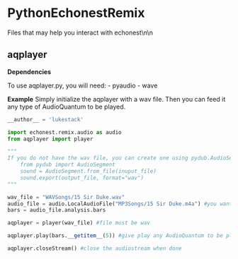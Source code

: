 # PythonEchonestRemix

Files that may help you interact with echonest\n\n


## aqplayer
**Dependencies**

To use aqplayer.py, you will need:
      - pyaudio 
      - wave 

**Example**
Simply initialize the aqplayer with a wav file.
Then you can feed it any type of AudioQuantum to be played.
```python
__author__ = 'lukestack'

import echonest.remix.audio as audio
from aqplayer import player

"""
If you do not have the wav file, you can create one using pydub.AudioSegment(see code below)
    from pydub import AudioSegment
    sound = AudioSegment.from_file(inuput_file)
    sound.export(output_file, format="wav")
"""

wav_file = "WAVSongs/15 Sir Duke.wav"
audio_file = audio.LocalAudioFile("MP3Songs/15 Sir Duke.m4a") #you want to give echonest the compressed audiofile to analyze
bars = audio_file.analysis.bars

aqplayer = player(wav_file) #file must be wav

aqplayer.play(bars.__getitem__(5)) #give play any AudioQuantum to be played (section, bar, beat, etc...)

aqplayer.closeStream() #close the audiostream when done
```

